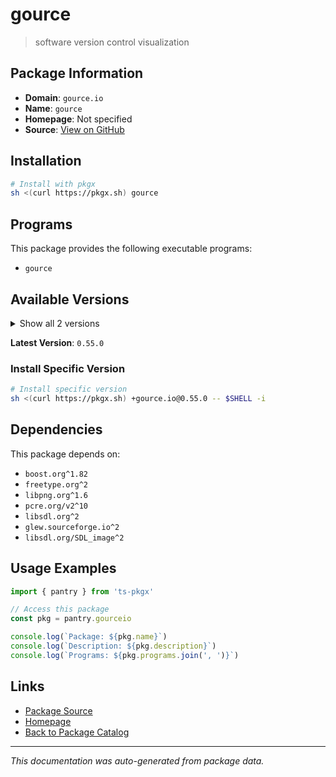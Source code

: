 # gource

> software version control visualization

## Package Information

- **Domain**: `gource.io`
- **Name**: `gource`
- **Homepage**: Not specified
- **Source**: [View on GitHub](https://github.com/pkgxdev/pantry/tree/main/projects/gource.io/package.yml)

## Installation

```bash
# Install with pkgx
sh <(curl https://pkgx.sh) gource
```

## Programs

This package provides the following executable programs:

- `gource`

## Available Versions

<details>
<summary>Show all 2 versions</summary>

- `0.55.0`, `0.54.0`

</details>

**Latest Version**: `0.55.0`

### Install Specific Version

```bash
# Install specific version
sh <(curl https://pkgx.sh) +gource.io@0.55.0 -- $SHELL -i
```

## Dependencies

This package depends on:

- `boost.org^1.82`
- `freetype.org^2`
- `libpng.org^1.6`
- `pcre.org/v2^10`
- `libsdl.org^2`
- `glew.sourceforge.io^2`
- `libsdl.org/SDL_image^2`

## Usage Examples

```typescript
import { pantry } from 'ts-pkgx'

// Access this package
const pkg = pantry.gourceio

console.log(`Package: ${pkg.name}`)
console.log(`Description: ${pkg.description}`)
console.log(`Programs: ${pkg.programs.join(', ')}`)
```

## Links

- [Package Source](https://github.com/pkgxdev/pantry/tree/main/projects/gource.io/package.yml)
- [Homepage](#)
- [Back to Package Catalog](../package-catalog.md)

---

*This documentation was auto-generated from package data.*
